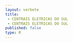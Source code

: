 ```yaml
---
layout: verbete
title:
 - CENTRAIS ELETRICAS DO SUL
 - CENTRAIS ELETRICAS DO SUL
published: false
type: R
---
```



